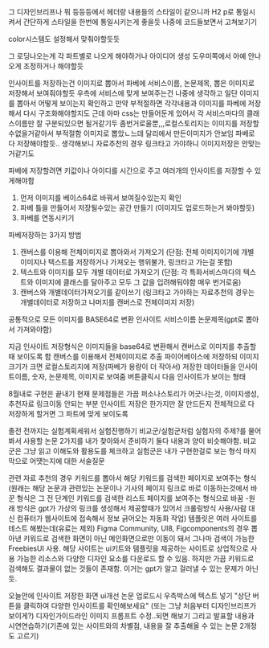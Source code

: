 그 디자인브리프나 뭐 등등등에서
헤더랑 내용들의 스타일이 같으니까 H2 p로 통일시켜서 간단하게 스타일을
한번에 통일시키는게 좋을듯 나중에 코드들보면서 고쳐보기기

color시스템도 설정해서 맞춰야할듯듯

그 로딩나오는게 각 파트별로 나오게 해야하거나
아이디어 생성 도우미쪽에서 아예 안나오게 조정하거나 해야할듯

인사이트를 저장하는건 
이미지로 뽑아서 파베에 서비스이름, 논문제목, 뽑은 이미지로 저장해서 보여줘야할듯
우측에 서비스에 맞게 보여주는건 나중에 생각하고
일단 이미지를 뽑아서 어떻게 보이는지 확인하고 만약 부적절하면
각각내용과 이미지를 파베에 저장해서 다시 구조화해야할지도
근데 아마 css는 만들어둔게 있어서 각 서비스마다의 클래스이름만 잘 구분되있으면 될거같기두
좀번거로울뿐,,,로컬스토리지는 이미지를 저장할수없을거같아서 부적절함
이미지로 뽑았ㄴ느데 달리에서 만든이미지가 안보임
파베로 다 저장해야할듯.. 생각해보니 자료추천의 경우 링크타고 가야하니 이미지저장은
안맞는거같기도

파베에 저장할려면 
키값이나 아이디를 시간으로 주고
여러개의 인사이트를 저장할 수 있게해야함
1. 먼저 이미지를 베이스64로 바꿔서 보여질수있는지 확인
2. 파베 틀을 만들어서 저장될수있는 공간 만들기
(이미지도 업로드하는거 봐야할듯) 
3. 파베를 연동시키기

파베저장하는 3가지 방법
1. 캔버스를 이용해 전체이미지로 뽑아와서 가져오기
(단점: 전체 이미지이기에 개별 이미지나 텍스트를 저장하거나 가져오는 행위불가, 링크타고 가는걸 못함)
2. 텍스트와 이미지를 모두 개별 데이터로 가져오기
(단점: 각 특화서비스마다의 텍스트와 이미지에 클래스를 달아주고 모두 그 값을 입려해둬야함 매우 번거로움)
3. 캔버스와 개별데이터가져오기를 같이쓰기
(링크타고 가야하는 자료추천의 경우는 개별데이터로 저장하고 나머지를 캔버스로 전체이미지 저장)

공통적으로 모든 이미지를 BASE64로 변환
인사이트 서비스이름
논문제목(gpt로 뽑아서 가져와야함)

지금 인사이트 저장형식은
이미지들을 base64로 변환해서 캔버스로 이미지를 추출할때 보이도록 함
캔버스를 이용해서 전체이미지로 추출
파이어베이스에 저장하되 이미지 크기가 크면 로컬스토리지에 저장(파베가 용량이 더 작아서)
저장한 데이터들을 인사이트이름, 숫자, 논문제목, 이미지로 보여줌
버튼클릭시 다음 인사이트가 보이는 형태

8월내로 구현은 끝내기
현재 문제점들은 가끔 퍼소나스토리가 어긋나는것, 이미지생성, 추천자료 링크이동 안되는 부분
인사이트 저장은 한가지만 잘 만드든지 전체적으로 다 저장하게 할거면 그 파트에 맞게 보이도록

졸전 전까지는 실험계획세워서 실험진행하기
비교군/실험군처럼 실험자의 주제?를 물어봐서 사용할 논문 2가지를 내가 찾아와서 준비하기
둘다 내용과 양이 비슷해야함.
비교군은 그냥 읽고 이해도와 활용도를 체크하고 실험군은 내가 구현한걸로 보는 형식
마지막으로 어떗는지에 대한 서술질문

관련 자료 추천의 경우 키워드를 뽑아서 해당 키워드를 검색한 페이지로 보여주는 형식
(원래는 해당 논문과 관련있는 논문이나 기사의 페이지 링크로 바로 이동하는것에서 
바꾼 형식은 그 전 단계인 키워드를 검색한 리스트 페이지를 보여주는 형식으로 바꿈
-원래 방식은 gpt가 가상의 링크를 생성해서 제공할때가 있어서 크롤링방식 사용/사람 대신 컴퓨터가 웹사이트에 접속해서 정보 긁어오는 자동화 작업)
템플릿은 여러 사이트를 테스트 해봤는데(유료는 제외) Figma Community, UI8, Figcomponents의 경우 뽑아낸 키워드로 검색한 화면이 아닌 메인화면으로만 이동이 돼서 그나마 검색이 가능한 FreebiesUI 사용. 
해당 사이트는 ui키트와 템플릿을 제공하는 사이트로 상업적으로 사용 가능한 리소스와 다양한 디자인 요소를 다운로드 할 수 있음.
하지만 가끔 키워드로 검색해도 결과물이 없는 것들이 존재함. 이거는 gpt가 알고 걸러낼 수 있는 문제가 아닌듯.

오늘안에 인사이트 저장한 화면 ui개선
논문 업로드시 우측박스에 텍스트 넣기 "상단 버튼을 클릭하여 다양한 인사이트를 확인해보세요"
(또는 그냥 처음부터 디자인브리프가 보이게?)
디자인가이드라인 이미지 프롬프트 수정..되면 해보기
그리고 발표할 내용과 시연연습하기(기존에 있는 사이트와의 차별점, 내용을 잘 추출해올 수 있는 논문 2개정도 고르기)